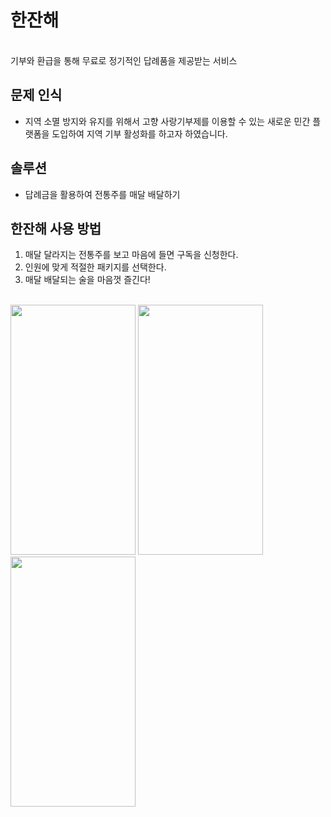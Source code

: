 # 한잔해
<br>
기부와 환급을 통해 무료로 정기적인 답례품을 제공받는 서비스 </br>

## 문제 인식
- 지역 소멸 방지와 유지를 위해서 고향 사랑기부제를 이용할 수 있는 새로운 민간 플랫폼을 도입하여 지역 기부 활성화를 하고자 하였습니다.

## 솔루션
- 답례금을 활용하여 전통주를 매달 배달하기
  <br>

## 한잔해 사용 방법
1. 매달 달라지는 전통주를 보고 마음에 들면 구독을 신청한다.
2. 인원에 맞게 적절한 패키지를 선택한다.
3. 매달 배달되는 술을 마음껏 즐긴다!

<br>
<img src="https://github.com/user-attachments/assets/aabf544f-69b3-4568-b4c8-5753757235b0" width="200" height="400"/>
<img src="https://github.com/user-attachments/assets/f1cd2216-ea02-4d15-bce3-21fc692f0de9" width="200" height="400"/>
<img src="https://github.com/user-attachments/assets/1f52fa2d-7b41-4f06-b89a-3e657c3744e3" width="200" height="400"/>

